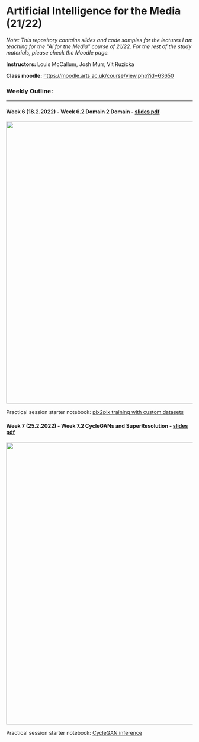 # Artificial Intelligence for the Media (21/22)

_Note: This repository contains slides and code samples for the lectures I am teaching for the "AI for the Media" course of 21/22. For the rest of the study materials, please check the Moodle page._

**Instructors:** Louis McCallum, Josh Murr, Vit Ruzicka

**Class moodle:** https://moodle.arts.ac.uk/course/view.php?id=63650

### Weekly Outline: 

---

#### Week 6 (18.2.2022) - Week 6.2 Domain 2 Domain - [slides pdf](https://github.com/previtus/cci_AI_for_the_Media_2022/blob/main/week06_domain-to-domain/w06_pix2pix_domain-to-domain.pdf)

<p align="center">
<img src="https://raw.githubusercontent.com/previtus/cci_AI_for_the_Media_2022/main/week06_domain-to-domain/w06_slide.gif" width="760">
</p>

Practical session starter notebook: [pix2pix training with custom datasets](https://github.com/previtus/cci_AI_for_the_Media_2022/blob/main/week06_domain-to-domain/w06_pix2pix_keras_student_starter_code.ipynb)

#### Week 7 (25.2.2022) - Week 7.2 CycleGANs and SuperResolution - [slides pdf](https://github.com/previtus/cci_AI_for_the_Media_2022/blob/main/week07_cyclegan-superresolution/w07_cyclegan-and-superresolution.pdf)

<p align="center">
<img src="https://raw.githubusercontent.com/previtus/cci_AI_for_the_Media_2022/main/week07_cyclegan-superresolution/w07_slide.gif" width="760">
</p>

Practical session starter notebook: [CycleGAN inference](https://github.com/previtus/cci_AI_for_the_Media_2022/blob/main/week07_cyclegan-superresolution/w07_cycleGAN_inference.ipynb)

